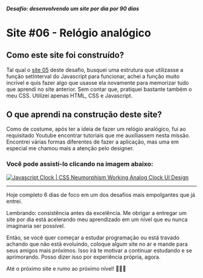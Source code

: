 ##### Desafio: desenvolvendo um site por dia por 90 dias

# Site #06 - Relógio analógico

## Como este site foi construído?

Tal qual o [site 05](https://github.com/RomuloHe4rt/90sites90days/tree/main/90sites-challenge/05-semaforo) deste desafio, busquei uma estrutura que utilizasse a função setInterval do Javascript para funcionar, achei a função muito incrível e quis fazer algo que usasse ela novamente para memorizar tudo que aprendi no site anterior. Sem contar que, pratiquei bastante também o meu CSS. Utilizei apenas HTML, CSS e Javascript.

## O que aprendi na construção deste site?

Como de costume, após ter a ideia de fazer um relógio analógico, fui ao requisitado Youtube encontrar tutoriais que me auxiliassem nesta missão. Encontrei várias formas diferentes de fazer a aplicação, mas uma em especial me chamou mais a atenção pelo designer.

### Você pode assisti-lo clicando na imagem abaixo:

[![Javascript Clock | CSS Neumorphism Working Analog Clock UI Design](https://i.ibb.co/s2Qw3Tx/Screenshot-2.png)](https://www.youtube.com/watch?v=weZFfrjF-k4)

---

Hoje completo 6 dias de foco em um dos desafios mais empolgantes que já entrei.

Lembrando: consistência antes da excelência. Me obrigar a entregar um site por dia está acelerando meu aprendizado em um nível que eu nunca imaginaria ser possível.

Então, se você quer começar a estudar programação ou está travado achando que não está evoluindo, coloque algum site no ar e mande para seus amigos mais próximos. Isso irá te motivar a continuar estudando e se aprimorando. Posso dizer isso por experiência própria, agora.

Até o próximo site e rumo ao próximo nível! 💜💜💜
